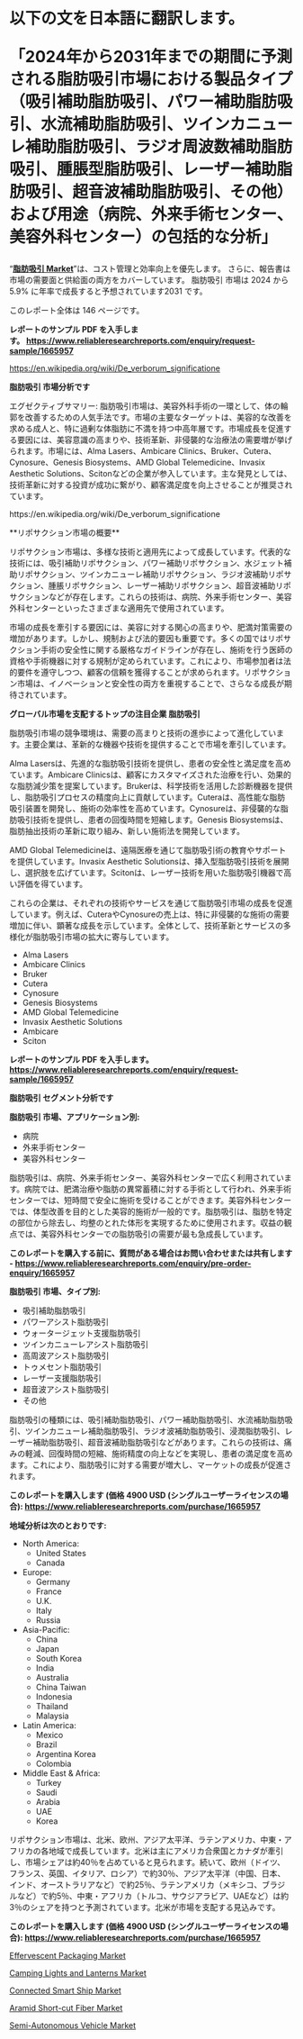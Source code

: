 <p><h1>以下の文を日本語に翻訳します。

「2024年から2031年までの期間に予測される脂肪吸引市場における製品タイプ（吸引補助脂肪吸引、パワー補助脂肪吸引、水流補助脂肪吸引、ツインカニューレ補助脂肪吸引、ラジオ周波数補助脂肪吸引、腫脹型脂肪吸引、レーザー補助脂肪吸引、超音波補助脂肪吸引、その他）および用途（病院、外来手術センター、美容外科センター）の包括的な分析」</h1></p><p>&ldquo;<strong><a href="https://www.reliableresearchreports.com/liposuction-r1665957?utm_campaign=110&utm_medium=9&utm_source=Github&utm_content=ia&utm_term=25092024&utm_id=liposuction">脂肪吸引 Market</a></strong>&rdquo;は、コスト管理と効率向上を優先します。 さらに、報告書は市場の需要面と供給面の両方をカバーしています。 脂肪吸引 市場は 2024 から 5.9% に年率で成長すると予想されています2031 です。</p>
<p>このレポート全体は 146 ページです。</p>
<p><strong>レポートのサンプル PDF を入手します。&nbsp;<a href="https://www.reliableresearchreports.com/enquiry/request-sample/1665957?utm_campaign=110&utm_medium=9&utm_source=Github&utm_content=ia&utm_term=25092024&utm_id=liposuction">https://www.reliableresearchreports.com/enquiry/request-sample/1665957</a></strong></p>
<p><a href="https://en.wikipedia.org/wiki/De_verborum_significatione?utm_campaign=110&utm_medium=9&utm_source=Github&utm_content=ia&utm_term=25092024&utm_id=liposuction">https://en.wikipedia.org/wiki/De_verborum_significatione</a></p>
<p><strong>脂肪吸引 市場分析です</strong></p>
<p><p>エグゼクティブサマリー: 脂肪吸引市場は、美容外科手術の一環として、体の輪郭を改善するための人気手法です。市場の主要なターゲットは、美容的な改善を求める成人と、特に過剰な体脂肪に不満を持つ中高年層です。市場成長を促進する要因には、美容意識の高まりや、技術革新、非侵襲的な治療法の需要増が挙げられます。市場には、Alma Lasers、Ambicare Clinics、Bruker、Cutera、Cynosure、Genesis Biosystems、AMD Global Telemedicine、Invasix Aesthetic Solutions、Scitonなどの企業が参入しています。主な発見としては、技術革新に対する投資が成功に繋がり、顧客満足度を向上させることが推奨されています。</p></p>
<p>https://en.wikipedia.org/wiki/De_verborum_significatione</p>
<p><p>**リポサクション市場の概要**</p><p>リポサクション市場は、多様な技術と適用先によって成長しています。代表的な技術には、吸引補助リポサクション、パワー補助リポサクション、水ジェット補助リポサクション、ツインカニューレ補助リポサクション、ラジオ波補助リポサクション、腫脹リポサクション、レーザー補助リポサクション、超音波補助リポサクションなどが存在します。これらの技術は、病院、外来手術センター、美容外科センターといったさまざまな適用先で使用されています。</p><p>市場の成長を牽引する要因には、美容に対する関心の高まりや、肥満対策需要の増加があります。しかし、規制および法的要因も重要です。多くの国ではリポサクション手術の安全性に関する厳格なガイドラインが存在し、施術を行う医師の資格や手術機器に対する規制が定められています。これにより、市場参加者は法的要件を遵守しつつ、顧客の信頼を獲得することが求められます。リポサクション市場は、イノベーションと安全性の両方を重視することで、さらなる成長が期待されています。</p></p>
<p><strong>グローバル市場を支配するトップの注目企業 脂肪吸引</strong></p>
<p><p>脂肪吸引市場の競争環境は、需要の高まりと技術の進歩によって進化しています。主要企業は、革新的な機器や技術を提供することで市場を牽引しています。</p><p>Alma Lasersは、先進的な脂肪吸引技術を提供し、患者の安全性と満足度を高めています。Ambicare Clinicsは、顧客にカスタマイズされた治療を行い、効果的な脂肪減少策を提案しています。Brukerは、科学技術を活用した診断機器を提供し、脂肪吸引プロセスの精度向上に貢献しています。Cuteraは、高性能な脂肪吸引装置を開発し、施術の効率性を高めています。Cynosureは、非侵襲的な脂肪吸引技術を提供し、患者の回復時間を短縮します。Genesis Biosystemsは、脂肪抽出技術の革新に取り組み、新しい施術法を開発しています。</p><p>AMD Global Telemedicineは、遠隔医療を通じて脂肪吸引術の教育やサポートを提供しています。Invasix Aesthetic Solutionsは、挿入型脂肪吸引技術を展開し、選択肢を広げています。Scitonは、レーザー技術を用いた脂肪吸引機器で高い評価を得ています。</p><p>これらの企業は、それぞれの技術やサービスを通じて脂肪吸引市場の成長を促進しています。例えば、CuteraやCynosureの売上は、特に非侵襲的な施術の需要増加に伴い、顕著な成長を示しています。全体として、技術革新とサービスの多様化が脂肪吸引市場の拡大に寄与しています。</p></p>
<p><ul><li>Alma Lasers</li><li>Ambicare Clinics</li><li>Bruker</li><li>Cutera</li><li>Cynosure</li><li>Genesis Biosystems</li><li>AMD Global Telemedicine</li><li>Invasix Aesthetic Solutions</li><li>Ambicare</li><li>Sciton</li></ul></p>
<p><strong>レポートのサンプル PDF を入手します。 <a href="https://www.reliableresearchreports.com/enquiry/request-sample/1665957?utm_campaign=110&utm_medium=9&utm_source=Github&utm_content=ia&utm_term=25092024&utm_id=liposuction">https://www.reliableresearchreports.com/enquiry/request-sample/1665957</a></strong></p>
<p><strong>脂肪吸引 セグメント分析です</strong></p>
<p><strong>脂肪吸引 市場、アプリケーション別:</strong></p>
<p><ul><li>病院</li><li>外来手術センター</li><li>美容外科センター</li></ul></p>
<p><p>脂肪吸引は、病院、外来手術センター、美容外科センターで広く利用されています。病院では、肥満治療や脂肪の異常蓄積に対する手術として行われ、外来手術センターでは、短時間で安全に施術を受けることができます。美容外科センターでは、体型改善を目的とした美容的施術が一般的です。脂肪吸引は、脂肪を特定の部位から除去し、均整のとれた体形を実現するために使用されます。収益の観点では、美容外科センターでの脂肪吸引の需要が最も急成長しています。</p></p>
<p><strong>このレポートを購入する前に、質問がある場合はお問い合わせまたは共有します - <a href="https://www.reliableresearchreports.com/enquiry/pre-order-enquiry/1665957?utm_campaign=110&utm_medium=9&utm_source=Github&utm_content=ia&utm_term=25092024&utm_id=liposuction">https://www.reliableresearchreports.com/enquiry/pre-order-enquiry/1665957</a></strong></p>
<p><strong>脂肪吸引 市場、タイプ別:</strong></p>
<p><ul><li>吸引補助脂肪吸引</li><li>パワーアシスト脂肪吸引</li><li>ウォータージェット支援脂肪吸引</li><li>ツインカニューレアシスト脂肪吸引</li><li>高周波アシスト脂肪吸引</li><li>トゥメセント脂肪吸引</li><li>レーザー支援脂肪吸引</li><li>超音波アシスト脂肪吸引</li><li>その他</li></ul></p>
<p><p>脂肪吸引の種類には、吸引補助脂肪吸引、パワー補助脂肪吸引、水流補助脂肪吸引、ツインカニューレ補助脂肪吸引、ラジオ波補助脂肪吸引、浸潤脂肪吸引、レーザー補助脂肪吸引、超音波補助脂肪吸引などがあります。これらの技術は、痛みの軽減、回復時間の短縮、施術精度の向上などを実現し、患者の満足度を高めます。これにより、脂肪吸引に対する需要が増大し、マーケットの成長が促進されます。</p></p>
<p><strong>このレポートを購入します (価格 4900 USD (シングルユーザーライセンスの場合): <a href="https://www.reliableresearchreports.com/purchase/1665957?utm_campaign=110&utm_medium=9&utm_source=Github&utm_content=ia&utm_term=25092024&utm_id=liposuction">https://www.reliableresearchreports.com/purchase/1665957</a></strong></p>
<p><strong>地域分析は次のとおりです:</strong></p>
<p><ul>
    <li>
        North America:
        <ul>
            <li>United States</li>
            <li>Canada</li>
        </ul>
    </li>
    <li>
        Europe:
        <ul>
            <li>Germany</li>
            <li>France</li>
            <li>U.K.</li>
            <li>Italy</li>
            <li>Russia</li>
        </ul>
    </li>
    <li>
        Asia-Pacific:
        <ul>
            <li>China</li>
            <li>Japan</li>
            <li>South Korea</li>
            <li>India</li>
            <li>Australia</li>
            <li>China Taiwan</li>
            <li>Indonesia</li>
            <li>Thailand</li>
            <li>Malaysia</li>
        </ul>
    </li>
    <li>
        Latin America:
        <ul>
            <li>Mexico</li>
            <li>Brazil</li>
            <li>Argentina Korea</li>
            <li>Colombia</li>
        </ul>
    </li>
    <li>
        Middle East & Africa:
        <ul>
            <li>Turkey</li>
            <li>Saudi</li>
            <li>Arabia</li>
            <li>UAE</li>
            <li>Korea</li>
        </ul>
    </li>
    </ul></p>
<p><p>リポサクション市場は、北米、欧州、アジア太平洋、ラテンアメリカ、中東・アフリカの各地域で成長しています。北米は主にアメリカ合衆国とカナダが牽引し、市場シェアは約40％を占めていると見られます。続いて、欧州（ドイツ、フランス、英国、イタリア、ロシア）で約30％、アジア太平洋（中国、日本、インド、オーストラリアなど）で約25％、ラテンアメリカ（メキシコ、ブラジルなど）で約5％、中東・アフリカ（トルコ、サウジアラビア、UAEなど）は約3％のシェアを持つと予測されています。北米が市場を支配する見込みです。</p></p>
<p><strong>このレポートを購入します (価格 4900 USD (シングルユーザーライセンスの場合): <a href="https://www.reliableresearchreports.com/purchase/1665957?utm_campaign=110&utm_medium=9&utm_source=Github&utm_content=ia&utm_term=25092024&utm_id=liposuction">https://www.reliableresearchreports.com/purchase/1665957</a></strong></p>
<p><p><a href="https://www.linkedin.com/pulse/effervescent-packaging-market-size-share-trends-analysis-ujytc?trackingId=Y453EtSwR%2BWHw2%2Bbcr39qw%3D%3D&utm_campaign=110&utm_medium=9&utm_source=Github&utm_content=ia&utm_term=25092024&utm_id=liposuction">Effervescent Packaging Market</a></p><p><a href="https://issuu.com/reportprime-2/docs/camping-lights-and-lanterns-market-_36f440e67f617f?utm_campaign=110&utm_medium=9&utm_source=Github&utm_content=ia&utm_term=25092024&utm_id=liposuction">Camping Lights and Lanterns Market</a></p><p><a href="https://medium.com/@h.l.spriggs/connected-smart-ship-market-growth-market-segmentation-and-regional-analysis-global-forecast-86ad7b950444?utm_campaign=110&utm_medium=9&utm_source=Github&utm_content=ia&utm_term=25092024&utm_id=liposuction">Connected Smart Ship Market</a></p><p><a href="https://medium.com/@h.l.spriggs/a-comprehensive-look-at-product-type-short-cut-para-aramid-fibers-short-cut-meta-aramid-fibers-0db64ab14723?utm_campaign=110&utm_medium=9&utm_source=Github&utm_content=ia&utm_term=25092024&utm_id=liposuction">Aramid Short-cut Fiber Market</a></p><p><a href="https://github.com/NarcisoFerry/Market-Research-Report-List-1/blob/main/semi-autonomous-vehicle-market.md?utm_campaign=110&utm_medium=9&utm_source=Github&utm_content=ia&utm_term=25092024&utm_id=liposuction">Semi-Autonomous Vehicle Market</a></p></p>